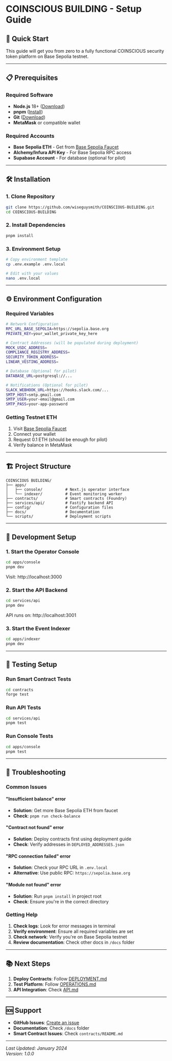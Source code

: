 # COINSCIOUS BUILDING - Setup Guide

## 🚀 Quick Start

This guide will get you from zero to a fully functional COINSCIOUS security token platform on Base Sepolia testnet.

---

## 📋 Prerequisites

### Required Software
- **Node.js** 18+ ([Download](https://nodejs.org/))
- **pnpm** ([Install](https://pnpm.io/installation))
- **Git** ([Download](https://git-scm.com/))
- **MetaMask** or compatible wallet

### Required Accounts
- **Base Sepolia ETH** - Get from [Base Sepolia Faucet](https://www.coinbase.com/faucets/base-ethereum-sepolia-faucet)
- **Alchemy/Infura API Key** - For Base Sepolia RPC access
- **Supabase Account** - For database (optional for pilot)

---

## 🛠️ Installation

### 1. Clone Repository
```bash
git clone https://github.com/wiseguysmith/COINSCIOUS-BUILDING.git
cd COINSCIOUS-BUILDING
```

### 2. Install Dependencies
```bash
pnpm install
```

### 3. Environment Setup
```bash
# Copy environment template
cp .env.example .env.local

# Edit with your values
nano .env.local
```

---

## ⚙️ Environment Configuration

### Required Variables
```bash
# Network Configuration
RPC_URL_BASE_SEPOLIA=https://sepolia.base.org
PRIVATE_KEY=your_wallet_private_key_here

# Contract Addresses (will be populated during deployment)
MOCK_USDC_ADDRESS=
COMPLIANCE_REGISTRY_ADDRESS=
SECURITY_TOKEN_ADDRESS=
LINEAR_VESTING_ADDRESS=

# Database (Optional for pilot)
DATABASE_URL=postgresql://...

# Notifications (Optional for pilot)
SLACK_WEBHOOK_URL=https://hooks.slack.com/...
SMTP_HOST=smtp.gmail.com
SMTP_USER=your-email@gmail.com
SMTP_PASS=your-app-password
```

### Getting Testnet ETH
1. Visit [Base Sepolia Faucet](https://www.coinbase.com/faucets/base-ethereum-sepolia-faucet)
2. Connect your wallet
3. Request 0.1 ETH (should be enough for pilot)
4. Verify balance in MetaMask

---

## 🏗️ Project Structure

```
COINSCIOUS BUILDING/
├── apps/
│   ├── console/          # Next.js operator interface
│   └── indexer/          # Event monitoring worker
├── contracts/            # Smart contracts (Foundry)
├── services/api/         # Fastify backend API
├── config/               # Configuration files
├── docs/                 # Documentation
└── scripts/              # Deployment scripts
```

---

## 🚀 Development Setup

### 1. Start the Operator Console
```bash
cd apps/console
pnpm dev
```
Visit: http://localhost:3000

### 2. Start the API Backend
```bash
cd services/api
pnpm dev
```
API runs on: http://localhost:3001

### 3. Start the Event Indexer
```bash
cd apps/indexer
pnpm dev
```

---

## 🧪 Testing Setup

### Run Smart Contract Tests
```bash
cd contracts
forge test
```

### Run API Tests
```bash
cd services/api
pnpm test
```

### Run Console Tests
```bash
cd apps/console
pnpm test
```

---

## 🔧 Troubleshooting

### Common Issues

#### "Insufficient balance" error
- **Solution**: Get more Base Sepolia ETH from faucet
- **Check**: `pnpm run check-balance`

#### "Contract not found" error
- **Solution**: Deploy contracts first using deployment guide
- **Check**: Verify addresses in `DEPLOYED_ADDRESSES.json`

#### "RPC connection failed" error
- **Solution**: Check your RPC URL in `.env.local`
- **Alternative**: Use public RPC: `https://sepolia.base.org`

#### "Module not found" error
- **Solution**: Run `pnpm install` in project root
- **Check**: Ensure you're in the correct directory

### Getting Help

1. **Check logs**: Look for error messages in terminal
2. **Verify environment**: Ensure all required variables are set
3. **Check network**: Verify you're on Base Sepolia testnet
4. **Review documentation**: Check other docs in `/docs` folder

---

## 📚 Next Steps

1. **Deploy Contracts**: Follow [DEPLOYMENT.md](./DEPLOYMENT.md)
2. **Test Platform**: Follow [OPERATIONS.md](./OPERATIONS.md)
3. **API Integration**: Check [API.md](./API.md)

---

## 🆘 Support

- **GitHub Issues**: [Create an issue](https://github.com/wiseguysmith/COINSCIOUS-BUILDING/issues)
- **Documentation**: Check `/docs` folder
- **Smart Contract Issues**: Check `contracts/README.md`

---

*Last Updated: January 2024*  
*Version: 1.0.0*
